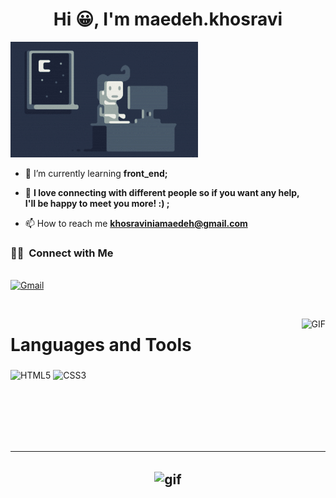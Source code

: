 
<h1 align="center">Hi 😀, I'm maedeh.khosravi</h1> 

![enter image description here](https://raw.githubusercontent.com/AVS1508/AVS1508/master/assets/Night-Coding.gif)

- 🌱 I’m currently learning **front_end;**
- 💬 **I love connecting with different people so if you want any help, <br/> I'll be happy to meet you more! :) ;**

- 📫 How to reach me **khosraviniamaedeh@gmail.com**
<h3> 🤝🏻 &nbsp;Connect with Me </h3> 

<p align="left">
<br>
<a href="mailto:mianbazil21@gmail.com"><img src="https://img.shields.io/badge/gmail-%23D14836.svg?&style=for-the-badge&logo=gmail&logoColor=white" alt="Gmail"/></a>&nbsp;
<p align="left"> <a href="https://twitter.com/" target="blank"><img src="https://img.shields.io/twitter/follow/?logo=twitter&style=for-the-badge" alt="" /></a> </p>
<img align="right" alt="GIF" height="160px" src="https://media.giphy.com/media/du3J3cXyzhj75IOgvA/giphy.gif" />

# Languages and Tools
###
![HTML5](https://img.shields.io/badge/HTML5-E34F26?logo=HTML5&logoColor=white&style=for-the-badge)
![CSS3](https://img.shields.io/badge/CSS3-1572B6?logo=CSS3&logoColor=white&style=for-the-badge)

<br/>

<br/>


<br/>

<br/>

<br/>


---
<h2 align="center">
  <img align="center" height="330px" alt="gif" width="600" src="https://media3.giphy.com/media/26u4nJPf0JtQPdStq/100.webp?cid=ecf05e47yw4zzdnhtfmtmu7f0ox1j4rt9oetf9k9hdabd63e&rid=100.webp&ct=g" />
</h2>



